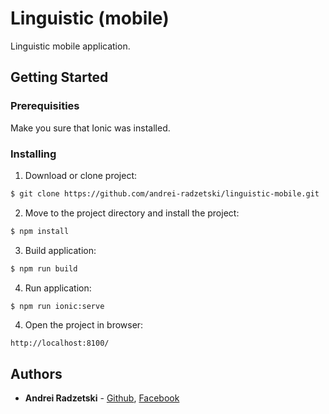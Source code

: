 # Linguistic (mobile)
Linguistic mobile application.

## Getting Started
### Prerequisities
Make you sure that Ionic was installed.

### Installing
 1. Download or clone project:
  
  ```bash
  $ git clone https://github.com/andrei-radzetski/linguistic-mobile.git
  ```
 2. Move to the project directory and install the project:
  
  ```bash
  $ npm install
  ```
 3. Build application:
  
  ```bash
  $ npm run build
  ```
 4. Run application:
  
  ```bash
  $ npm run ionic:serve
  ```
 4. Open the project in browser:
  
  ```
  http://localhost:8100/
  ```
  
## Authors

* **Andrei Radzetski** - [Github](https://github.com/andrei-radzetski), [Facebook](https://www.facebook.com/stels666)

